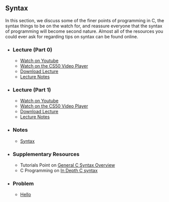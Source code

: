## Syntax

In this section, we discuss some of the finer points of programming in C, the syntax things to be on the watch for, and reassure everyone that the syntax of programming will become second nature. Almost all of the resources you could ever ask for regarding tips on syntax can be found online.

- ### Lecture (Part 0)
  - [Watch on Youtube](https://www.youtube.com/embed/EApk15pCIEA?start=9&end=905)
  - [Watch on the CS50 Video Player](https://video.cs50.net/2017/fall/lectures/1?t=0m9s)
  - [Download Lecture](http://cdn.cs50.net/2017/fall/lectures/1/lecture1-720p.mp4?download)
  - [Lecture Notes](https://docs.cs50.net/2017/fall/notes/1/lecture1.html#c)

- ### Lecture (Part 1)
  - [Watch on Youtube](https://www.youtube.com/embed/EApk15pCIEA?start=1157&end=1907)
  - [Watch on the CS50 Video Player](https://video.cs50.net/2017/fall/lectures/1?t=19m17s)
  - [Download Lecture](http://cdn.cs50.net/2017/fall/lectures/1/lecture1-720p.mp4?download)
  - [Lecture Notes](https://docs.cs50.net/2017/fall/notes/1/lecture1.html#compiling)

- ### Notes
  - [Syntax](/assets/pdfs/unit1/syntax.pdf)

- ### Supplementary Resources
  - Tutorials Point on [General C Syntax Overview](http://www.tutorialspoint.com/cprogramming/c_basic_syntax.htm)
  - C Programming on [In Depth C syntax](http://www.cprogramming.com/reference/)

- ### Problem
  - [Hello](http://docs.cs50.net/2018/ap/problems/hello/hello.html)